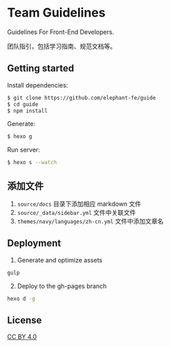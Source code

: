 # Team Guidelines

Guidelines For Front-End Developers.

团队指引，包括学习指南、规范文档等。

## Getting started

Install dependencies:

``` bash
$ git clone https://github.com/elephant-fe/guide
$ cd guide
$ npm install
```

Generate:

``` bash
$ hexo g
```

Run server:

``` bash
$ hexo s --watch
```

## 添加文件

1. `source/docs` 目录下添加相应 markdown 文件
2. `source/_data/sidebar.yml` 文件中关联文件 
3. `themes/navy/languages/zh-cn.yml` 文件中添加文章名


## Deployment

1. Generate and optimize assets

  ```bash
  gulp
  ```

2. Deploy to the gh-pages branch

  ```bash
  hexo d -g
  ```

## License

[CC BY 4.0](http://creativecommons.org/licenses/by/4.0/)

